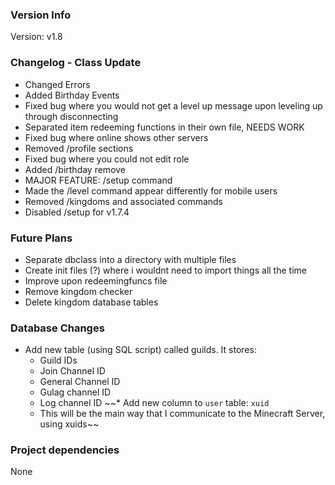 ### Version Info
Version: v1.8 

### Changelog - Class Update
* Changed Errors
* Added Birthday Events
* Fixed bug where you would not get a level up message upon leveling up through disconnecting
* Separated item redeeming functions in their own file, NEEDS WORK
* Fixed bug where online shows other servers
* Removed /profile sections
* Fixed bug where you could not edit role
* Added /birthday remove
* MAJOR FEATURE: /setup command
* Made the /level command appear differently for mobile users
* Removed /kingdoms and associated commands
* Disabled /setup for v1.7.4

### Future Plans
* Separate dbclass into a directory with multiple files
* Create init files (?) where i wouldnt need to import things all the time
* Improve upon redeemingfuncs file
* Remove kingdom checker
* Delete kingdom database tables

### Database Changes
* Add new table (using SQL script) called guilds. It stores: 
  * Guild IDs
  * Join Channel ID
  * General Channel ID
  * Gulag channel ID
  * Log channel ID
~~* Add new column to `user` table: `xuid`
  * This will be the main way that I communicate to the Minecraft Server, using xuids~~

### Project dependencies
None
